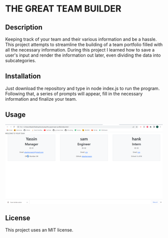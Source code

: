 # THE GREAT TEAM BUILDER

## Description

Keeping track of your team and their various information and be a hassle. This project attempts to streamline the building of a team portfolio filled with all the necessary information. During this project I learned how to save a user's input and render the information out later, even dividing the data into subcategories.

## Installation

Just download the repository and type in node index.js to run the program. Following that, a series of prompts will appear, fill in the necessary information and finalize your team.

## Usage

![alt text](assets/Team%20Profiler.png)

## License

This project uses an MIT license.
